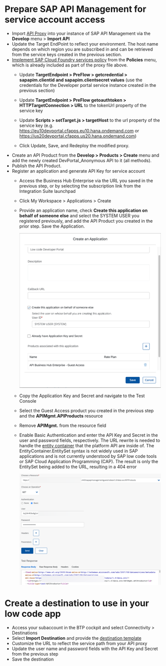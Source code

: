 # Prepare SAP API Management for service account access
* Import [API Proxy](https://github.com/SAP-samples/btp-create-api-integrations/raw/low-code-dev-portal/DevPortal_Anonymous.zip) into your instance of SAP API Management via the **Develop** menu > **Import API**
* Update the Target EndPoint to reflect your environment. The host name depends on which region you are subscribed in and can be retrieved from the service keys created in the previous section.
* [Implement SAP Cloud Foundry services policy](https://api.sap.com/policytemplate/SAPCloudFoundryXSUAAJWTToken) from the **Policies** menu, which is already included as part of the proxy file above.
  * Update **TargetEndpoint > PreFlow > getcredential > sapapim.clientid and sapapim.clientsecret values** (use the credentials for the Developer portal service instance created in the previous section)

  * Update **TargetEndpoint > PreFlow getoauthtoken > HTTPTargetConnection > URL** to the tokenUrl property of the service key
  * Update **Scripts > setTarget.js > targetHost** to the url property of the service key (e.g. https://eu10devportal.cfapps.eu10.hana.ondemand.com or https://us20devportal.cfapps.us20.hana.ondemand.com)
  * Click Update, Save, and Redeploy the modified proxy.
* Create an API Product from the **Develop > Products > Create** menu and add the newly created DevPortal_Anonymous API to it (all methods).
* Publish the API Product.
* Register an application and generate API Key for service account
  * Access the Business Hub Enterprise via the URL you saved in the previous step, or by selecting the subscription link from the Integration Suite launchpad
  * Click My Workspace > Applications > Create
  * Provide an application name, check **Create this application on behalf of someone else** and select the SYSTEM USER you registered previously, and add the API Product you created in the prior step. Save the Application.

    ![Create application details](./img/CreateApplication.png)

  * Copy the Application Key and Secret and navigate to the Test Console
  * Select the Guest Access product you created in the previous step and the **APIMgmt.APIProducts** resource
  * Remove **APIMgmt.** from the resource field
  * Enable Basic Authentication and enter the API Key and Secret in the user and password fields, respectively. The URL rewrite is needed to handle the [entity container](https://docs.microsoft.com/en-us/dotnet/framework/data/adonet/entity-container) that the platform API are inside of. The EntityContainer.EntitySet syntax is not widely used in SAP applications and is not currently understood by SAP low code tools or SAP Cloud Application Programming (CAP). The result is only the EntitySet being added to the URL, resulting in a 404 error

    ![Test API](./img/TestConsole.png)

# Create a destination to use in your low code app
* Access your subaccount in the BTP cockpit and select Connectivity > Destinations
* Select **Import Destination** and provide the [destination template](https://github.com/SAP-samples/btp-create-api-integrations/blob/low-code-dev-portal/LCDevPortal.destination.txt)
* Customize the URL to reflect the service path from your API proxy
* Update the user name and password fields with the API Key and Secret from the previous step
* Save the destination
